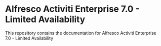 # Alfresco Activiti Enterprise 7.0 - Limited Availability 
This repository contains the documentation for Alfresco Activiti Enterprise 7.0 - Limited Availability
